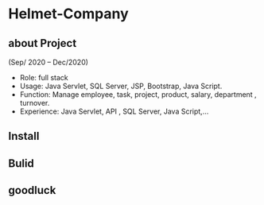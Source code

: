 # Helmet-Company
## about Project
(Sep/ 2020 – Dec/2020)
- Role: full stack 
- Usage: 
Java Servlet, SQL Server, JSP, Bootstrap, Java Script.
- Function: 
Manage employee, task, project, product, salary, 
department , turnover.
- Experience: 
Java Servlet, API , SQL Server, Java Script,…
## Install
## Bulid 
## goodluck
